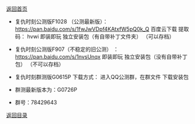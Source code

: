 [返回首页](./Home)

- 复仇时刻公测版F1028 （公测最新版）：
https://pan.baidu.com/s/1fwJwVDpf4KAtxfW5pQ0k_Q
百度云下载 提取码： hvwi
即装即玩 独立安装包（有自带补丁文件夹）
（可以存档）

- 复仇时刻公测版F907（不稳定的旧公测） ：
https://pan.baidu.com/s/1nvsUnqx
即装即玩 独立安装包（没有自带补丁包）
（不可以存档）

- 复仇时刻群测版G0615P  下载方式：
进入QQ公测群，在群文件
下载安装包

- 群测最新版本为：G0726P

- 群号：78429643


[返回目录](./常见问题指南)

